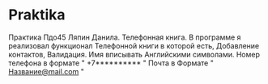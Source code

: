 # Praktika
Практика Пдо45 Ляпин Данила.
Телефонная книга.
В программе я реализовал функционал Телефонной книги в которой есть, Добавление контактов, Валидация.
Имя вписывать Английскими символами.
Номер телефона в формате " +7********** "
Почта в Формате " Название@mail.com "
